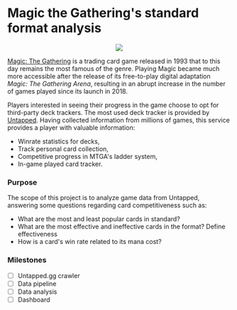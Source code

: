 # Magic the Gathering's standard format analysis

<p align="center">
  <img src="https://www.baixesoft.com/wp-content/uploads/2012/02/Magic-The-Gathering-Online-banner-baixesoft.jpg" />
</p>

[Magic: The Gathering](https://magic.wizards.com/en/intro) is a trading card game released in 1993 that to this day remains the most famous of the genre. Playing Magic became much more accessible after the release of its free-to-play digital adaptation _Magic: The Gathering Arena_, resulting in an abrupt increase in the number of games played since its launch in 2018.

Players interested in seeing their progress in the game choose to opt for third-party deck trackers. The most used deck tracker is provided by [Untapped](https://mtga.untapped.gg/). Having collected information from millions of games, this service provides a player with valuable information:
- Winrate statistics for decks,
- Track personal card collection,
- Competitive progress in MTGA's ladder system,
- In-game played card tracker.

### Purpose

The scope of this project is to analyze game data from Untapped, answering some questions regarding card competitiveness such as:
- What are the most and least popular cards in standard?
- What are the most effective and ineffective cards in the format? Define effectiveness
- How is a card's win rate related to its mana cost?

### Milestones

- [ ] Untapped.gg crawler
- [ ] Data pipeline
- [ ] Data analysis
- [ ] Dashboard
